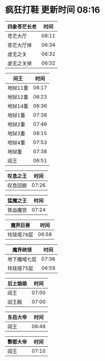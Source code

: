 # 疯狂打鞋 更新时间 08:16

| 四象苍茫长老   | 时间    |
|--------|-------|
| 苍茫大厅 | 08:11 |
| 苍茫大厅掉 | 06:34 |
| 虚无之关 | 06:32 |
| 虚无之关掉 | 06:32 |

| 间王   | 时间    |
|--------|-------|
| 地狱11重 | 06:17 |
| 地狱12重 | 06:23 |
| 地狱14重 | 06:36 |
| 地狱1重 | 07:38 |
| 地狱2重 | 07:49 |
| 地狱3重 | 08:15 |
| 地狱4重 | 07:53 |
| 地狱重 | 07:38 |
| 阎王 | 06:51 |

| 叹息之王   | 时间    |
|--------|-------|
| 叹息回廊 | 07:26 |

| 猛魔之王   | 时间    |
|--------|-------|
| 铁血魔宫 | 07:24 |

| 魔界巨兽   | 时间    |
|--------|-------|
| 玲珑塔76层 | 06:58 |

| 魔界统领   | 时间    |
|--------|-------|
| 地下魔域七层 | 07:36 |
| 玲珑塔75层 | 06:59 |

| 后土娘娘   | 时间    |
|--------|-------|
| 阎王 | 07:00 |
| 阎王殿 | 07:00 |

| 东岳大帝   | 时间    |
|--------|-------|
| 阎王 | 06:48 |

| 酆都大帝   | 时间    |
|--------|-------|
| 阎王 | 07:10 |